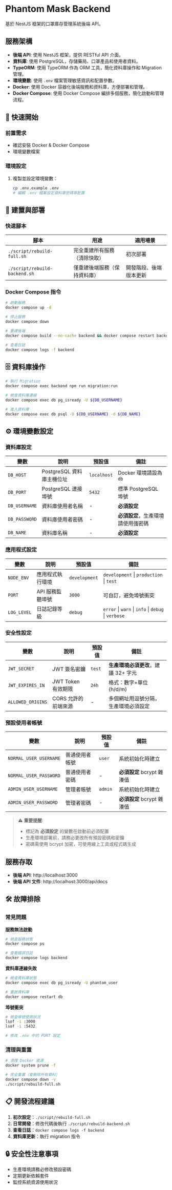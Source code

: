 # Phantom Mask Backend

基於 NestJS 框架的口罩庫存管理系統後端 API。

## 服務架構
- **後端 API**: 使用 NestJS 框架，提供 RESTful API 介面。
- **資料庫**: 使用 PostgreSQL，存儲藥局、口罩產品和使用者資料。
- **TypeORM**: 使用 TypeORM 作為 ORM 工具，簡化資料庫操作和 Migration 管理。
- **環境變數**: 使用 `.env` 檔案管理敏感資訊和配置參數。
- **Docker**: 使用 Docker 容器化後端服務和資料庫，方便部署和管理。
- **Docker Compose**: 使用 Docker Compose 編排多個服務，簡化啟動和管理流程。

## 🚀 快速開始

### 前置需求

- 確認安裝 Docker & Docker Compose
- 環境變數檔案

### 環境設定

1. 複製並設定環境變數：
   ```bash
   cp .env.example .env
   # 編輯 .env 檔案設定資料庫密碼等配置
   ```

## 🔧 建置與部署

### 快速腳本

| 腳本 | 用途 | 適用場景 |
|------|------|----------|
| `./script/rebuild-full.sh` | 完全重建所有服務（清除快取） | 初次部署 |
| `./script/rebuild-backend.sh` | 僅重建後端服務（保持資料庫） | 開發階段、後端版本更新 |

### Docker Compose 指令

```bash
# 啟動服務
docker compose up -d

# 停止服務
docker compose down

# 重建後端
docker compose build --no-cache backend && docker compose restart backend

# 查看日誌
docker compose logs -f backend
```

## 🗄️ 資料庫操作

```bash
# 執行 Migration
docker compose exec backend npm run migration:run

# 檢查資料庫連線
docker compose exec db pg_isready -U ${DB_USERNAME}

# 進入資料庫
docker compose exec db psql -U ${DB_USERNAME} -d ${DB_NAME}
```

## ⚙️ 環境變數設定

### 資料庫設定
| 變數 | 說明 | 預設值 | 備註 |
|------|------|--------|------|
| `DB_HOST` | PostgreSQL 資料庫主機位址 | `localhost` | Docker 環境請設為 `db` |
| `DB_PORT` | PostgreSQL 連接埠號 | `5432` | 標準 PostgreSQL 埠號 |
| `DB_USERNAME` | 資料庫使用者名稱 | - | **必須設定** |
| `DB_PASSWORD` | 資料庫使用者密碼 | - | **必須設定**，生產環境請使用強密碼 |
| `DB_NAME` | 資料庫名稱 | - | **必須設定** |

### 應用程式設定
| 變數 | 說明 | 預設值 | 備註 |
|------|------|--------|------|
| `NODE_ENV` | 應用程式執行環境 | `development` | `development` \| `production` \| `test` |
| `PORT` | API 服務監聽埠號 | `3000` | 可自訂，避免埠號衝突 |
| `LOG_LEVEL` | 日誌記錄等級 | `debug` | `error` \| `warn` \| `info` \| `debug` \| `verbose` |

### 安全性設定
| 變數 | 說明 | 預設值 | 備註 |
|------|------|--------|------|
| `JWT_SECRET` | JWT 簽名密鑰 | `test` | **生產環境必須更改**，建議 32+ 字元 |
| `JWT_EXPIRES_IN` | JWT Token 有效期限 | `24h` | 格式：數字+單位 (h/d/m) |
| `ALLOWED_ORIGINS` | CORS 允許的前端來源 | - | 多個網址用逗號分隔，生產環境必須設定 |

### 預設使用者帳號
| 變數 | 說明 | 預設值 | 備註 |
|------|------|--------|------|
| `NORMAL_USER_USERNAME` | 普通使用者帳號 | `user` | 系統初始化時建立 |
| `NORMAL_USER_PASSWORD` | 普通使用者密碼 | - | **必須設定** bcrypt 雜湊值 |
| `ADMIN_USER_USERNAME` | 管理者帳號 | `admin` | 系統初始化時建立 |
| `ADMIN_USER_PASSWORD` | 管理者密碼 | - | **必須設定** bcrypt 雜湊值 |

> ⚠️ **重要提醒**: 
> - 標記為 **必須設定** 的變數在啟動前必須配置
> - 生產環境部署前，請務必更改所有預設密碼和密鑰
> - 密碼需使用 bcrypt 加密，可使用線上工具或程式碼生成

## 服務存取

- **後端 API**: http://localhost:3000
- **後端 API 文件**: http://localhost:3000/api/docs


## 🛠️ 故障排除

### 常見問題

**服務無法啟動**
```bash
# 檢查服務狀態
docker compose ps

# 查看錯誤日誌
docker compose logs backend
```

**資料庫連線失敗**
```bash
# 檢查資料庫狀態
docker compose exec db pg_isready -U phantom_user

# 重啟資料庫
docker compose restart db
```

**埠號衝突**
```bash
# 檢查埠號使用狀況
lsof -i :3000
lsof -i :5432

# 修改 .env 中的 PORT 設定
```

### 清理與重置

```bash
# 清理 Docker 資源
docker system prune -f

# 完全重置（會刪除所有資料）
docker compose down -v
./script/rebuild-full.sh
```

## 📋 開發流程建議

1. **初次設定**：`./script/rebuild-full.sh`
2. **日常開發**：修改代碼後執行 `./script/rebuild-backend.sh`
3. **查看日誌**：`docker compose logs -f backend`
4. **資料庫更新**：執行 migration 指令

## 🔒 安全性注意事項

- 生產環境請務必修改預設密碼
- 定期更新依賴套件
- 監控系統資源使用狀況
